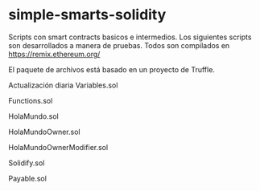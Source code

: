 # simple-smarts-solidity
Scripts con smart contracts basicos e intermedios. Los siguientes scripts son desarrollados a manera de pruebas. Todos son compilados en https://remix.ethereum.org/

El paquete de archivos está basado en un proyecto de Truffle.

Actualización diaria
Variables.sol

Functions.sol

HolaMundo.sol

HolaMundoOwner.sol

HolaMundoOwnerModifier.sol

Solidify.sol

Payable.sol
